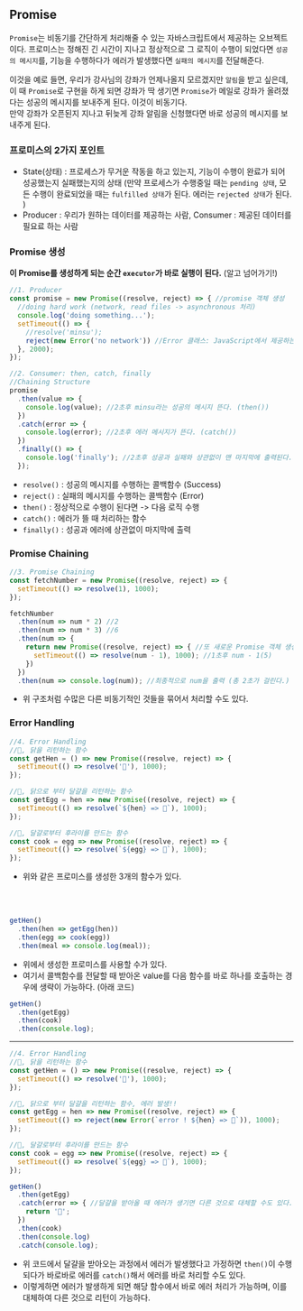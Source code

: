 ## Promise
`Promise`는 비동기를 간단하게 처리해줄 수 있는 자바스크립트에서 제공하는 오브젝트이다.
프로미스는 정해진 긴 시간이 지나고 정상적으로 그 로직이 수행이 되었다면 `성공의 메시지`를, 기능을 수행하다가 에러가 발생했다면 `실패의 메시지`를 전달해준다.

이것을 예로 들면, 우리가 강사님의 강좌가 언제나올지 모르겠지만 `알림`을 받고 싶은데, 이 때 `Promise`로 구현을 하게 되면 강좌가 딱 생기면 `Promise`가 메일로 강좌가 올려졌다는 성공의 메시지를 보내주게 된다. 이것이 비동기다.  
만약 강좌가 오픈된지 지나고 뒤늦게 강좌 알림을 신청했다면 바로 성공의 메시지를 보내주게 된다.

### 프로미스의 2가지 포인트

- State(상태) : 프로세스가 무거운 작동을 하고 있는지, 기능이 수행이 완료가 되어 성공했는지 실패했는지의 상태 (만약 프로세스가 수행중일 때는 `pending 상태`, 모든 수행이 완료되었을 때는 `fulfilled 상태`가 된다. 에러는 `rejected 상태`가 된다. )
- Producer : 우리가 원하는 데이터를 제공하는 사람, Consumer : 제공된 데이터를 필요료 하는 사람

### Promise 생성
**이 Promise를 생성하게 되는 순간 `executor`가 바로 실행이 된다.** (알고 넘어가기!)

```javascript
//1. Producer
const promise = new Promise((resolve, reject) => { //promise 객체 생성
  //doing hard work (network, read files -> asynchronous 처리)
  console.log('doing something...');
  setTimeout(() => {
    //resolve('minsu');
    reject(new Error('no network')) //Error 클래스: JavaScript에서 제공하는 클래스
  }, 2000);
});

//2. Consumer: then, catch, finally
//Chaining Structure
promise
  .then(value => {
    console.log(value); //2초후 minsu라는 성공의 메시지 뜬다. (then())
  })
  .catch(error => {
    console.log(error); //2초후 에러 메시지가 뜬다. (catch())
  })
  .finally(() => {
    console.log('finally'); //2초후 성공과 실패와 상관없이 맨 마지막에 출력된다. (finally())
  });
```

- `resolve()` : 성공의 메시지를 수행하는 콜백함수 (Success)
- `reject()` : 실패의 메시지를 수행하는 콜백함수 (Error)
- `then()` : 정상적으로 수행이 된다면 -> 다음 로직 수행
- `catch()` : 에러가 뜰 때 처리하는 함수
- `finally()` : 성공과 에러에 상관없이 마지막에 출력

### Promise Chaining

```javascript
//3. Promise Chaining
const fetchNumber = new Promise((resolve, reject) => {
  setTimeout(() => resolve(1), 1000);
});

fetchNumber
  .then(num => num * 2) //2
  .then(num => num * 3) //6
  .then(num => {
    return new Promise((resolve, reject) => { //또 새로운 Promise 객체 생성
      setTimeout(() => resolve(num - 1), 1000); //1초후 num - 1(5)
    })
  })
  .then(num => console.log(num)); //최종적으로 num을 출력 (총 2초가 걸린다.)
```

- 위 구조처럼 수많은 다른 비동기적인 것들을 묶어서 처리할 수도 있다.

### Error Handling

```javascript
//4. Error Handling
//🐓, 닭을 리턴하는 함수
const getHen = () => new Promise((resolve, reject) => {
  setTimeout(() => resolve('🐓'), 1000);
});

//🥚, 닭으로 부터 달걀을 리턴하는 함수
const getEgg = hen => new Promise((resolve, reject) => {
  setTimeout(() => resolve(`${hen} => 🥚`), 1000);
});

//🍳, 달걀로부터 후라이를 만드는 함수
const cook = egg => new Promise((resolve, reject) => {
  setTimeout(() => resolve(`${egg} => 🍳`), 1000);
});
```

- 위와 같은 프로미스를 생성한 3개의 함수가 있다.

<br/>
<br/>

```javascript
getHen()
  .then(hen => getEgg(hen))
  .then(egg => cook(egg))
  .then(meal => console.log(meal));
```

- 위에서 생성한 프로미스를 사용할 수가 있다.
- 여기서 콜백함수를 전달할 때 받아온 value를 다음 함수를 바로 하나를 호출하는 경우에 생략이 가능하다. (아래 코드)

```javascript
getHen()
  .then(getEgg)
  .then(cook)
  .then(console.log);
```

---

```javascript
//4. Error Handling
//🐓, 닭을 리턴하는 함수
const getHen = () => new Promise((resolve, reject) => {
  setTimeout(() => resolve('🐓'), 1000);
});

//🥚, 닭으로 부터 달걀을 리턴하는 함수, 에러 발생!!
const getEgg = hen => new Promise((resolve, reject) => {
  setTimeout(() => reject(new Error(`error ! ${hen} => 🥚`)), 1000);
});

//🍳, 달걀로부터 후라이를 만드는 함수
const cook = egg => new Promise((resolve, reject) => {
  setTimeout(() => resolve(`${egg} => 🍳`), 1000);
});

getHen()
  .then(getEgg)
  .catch(error => { //달걀을 받아올 때 에러가 생기면 다른 것으로 대체할 수도 있다.
    return '🍕';
  })
  .then(cook)
  .then(console.log)
  .catch(console.log);
```

- 위 코드에서 달걀을 받아오는 과정에서 에러가 발생했다고 가정하면 `then()`이 수행되다가 바로바로 에러를 `catch()`해서 에러를 바로 처리할 수도 있다.
- 이렇게하면 에러가 발생하게 되면 해당 함수에서 바로 에러 처리가 가능하며, 이를 대체하여 다른 것으로 리턴이 가능하다.
